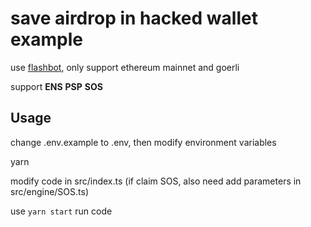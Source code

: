 # save airdrop in hacked wallet example

use [flashbot](https://github.com/flashbots/searcher-sponsored-tx), only support ethereum mainnet and goerli

support **ENS** **PSP** **SOS**

## Usage

change .env.example to .env, then modify environment variables

yarn

modify code in src/index.ts (if claim SOS, also need add parameters in src/engine/SOS.ts)

use `yarn start` run code
